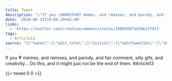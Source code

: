 ```yaml
---
title: Tweet
description: "\"If you \U0001F497 memes, and remixes, and parody, and fair comment, silly gifs, and creativity... Do this, and it might just not be the end of them. #Article13 \""
date: '2018-06-13T19:06:29+01:00'
links:
  - 'https://twitter.com/creativecommons/status/1006569734396137472'
tags:
  - Article13
source: "{\"tweet\":{\"edit_info\":{\"initial\":{\"editTweetIds\":[\"1006977374527938562\"],\"editableUntil\":\"2018-06-13T20:11:29.479Z\",\"editsRemaining\":\"5\",\"isEditEligible\":true}},\"retweeted\":false,\"source\":\"<a href=\\\"http://twitter.com/download/android\\\" rel=\\\"nofollow\\\">Twitter for Android</a>\",\"entities\":{\"hashtags\":[{\"text\":\"Article13\",\"indices\":[\"140\",\"150\"]}],\"symbols\":[],\"user_mentions\":[],\"urls\":[{\"url\":\"https://t.co/Vx7NukfEPX\",\"expanded_url\":\"https://twitter.com/creativecommons/status/1006569734396137472\",\"display_url\":\"twitter.com/creativecommon…\",\"indices\":[\"151\",\"174\"]}]},\"display_text_range\":[\"0\",\"174\"],\"favorite_count\":\"0\",\"id_str\":\"1006977374527938562\",\"truncated\":false,\"retweet_count\":\"0\",\"id\":\"1006977374527938562\",\"possibly_sensitive\":false,\"created_at\":\"Wed Jun 13 19:11:29 +0000 2018\",\"favorited\":false,\"full_text\":\"If you \U0001F497 memes, and remixes, and parody, and fair comment, silly gifs, and creativity... Do this, and it might just not be the end of them. #Article13 https://t.co/Vx7NukfEPX\",\"lang\":\"en\"}}"
---
```

If you 💗 memes, and remixes, and parody, and fair comment, silly gifs, and creativity... Do this, and it might just not be the end of them. #Article13 
    
{{< tweet 0 0 >}}
    
